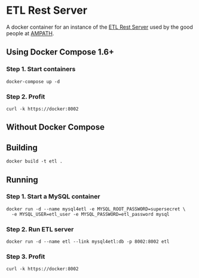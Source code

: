 ETL Rest Server
===============

A docker container for an instance of the [ETL Rest Server](https://github.com/ampath/etl-rest-server) used by the good people at [AMPATH](https://github.com/ampath/).

Using Docker Compose 1.6+
-------------------------

### Step 1. Start containers

    docker-compose up -d

### Step 2. Profit

    curl -k https://docker:8002

Without Docker Compose
----------------------

## Building

    docker build -t etl .

## Running

### Step 1. Start a MySQL container

    docker run -d --name mysql4etl -e MYSQL_ROOT_PASSWORD=supersecret \
      -e MYSQL_USER=etl_user -e MYSQL_PASSWORD=etl_password mysql

### Step 2. Run ETL server

    docker run -d --name etl --link mysql4etl:db -p 8002:8002 etl

### Step 3. Profit

    curl -k https://docker:8002
